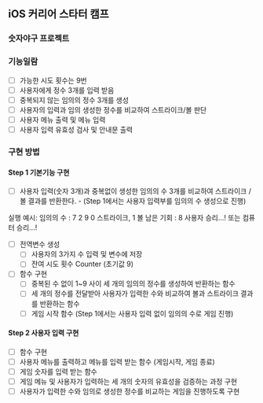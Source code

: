 ## iOS 커리어 스타터 캠프
### 숫자야구 프로젝트

### 기능일람
- [ ] 가능한 시도 횟수는 9번
- [ ] 사용자에게 정수 3개를 입력 받음
- [ ] 중복되지 않는 임의의 정수 3개를 생성
- [ ] 사용자의 입력과 임의 생성한 정수를 비교하여 스트라이크/볼 판단
- [ ] 사용자 메뉴 출력 및 메뉴 입력
- [ ] 사용자 입력 유효성 검사 및 안내문 출력

### 구현 방법
#### Step 1 기본기능 구현
- [ ] 사용자 입력(숫자 3개)과 중복없이 생성한 임의의 수 3개를 비교하여 스트라이크 / 볼 결과를 반환한다. - (Step 1에서는 사용자 입력부를 임의의 수 생성으로 진행)

실행 예시:
임의의 수 : 7 2 9
0 스트라이크, 1 볼
남은 기회 : 8
사용자 승리...! 또는 컴퓨터 승리...!

- [ ] 전역변수 생성
  - [ ] 사용자의 3가지 수 입력 및 변수에 저장
  - [ ] 잔여 시도 횟수 Counter (초기값 9)
- [ ] 함수 구현
  - [ ] 중복된 수 없이 1~9 사이 세 개의 임의의 정수를 생성하여 반환하는 함수
  - [ ] 세 개의 정수를 전달받아 사용자가 입력한 수와 비교하여 볼과 스트라이크 결과를 반환하는 함수
  - [ ] 게임 시작 함수 (Step 1에서는 사용자 입력 없이 임의의 수로 게임 진행)
#### Step 2 사용자 입력 구현
- [ ]  함수 구현
- [ ]  사용자 메뉴를 출력하고 메뉴를 입력 받는 함수 (게임시작, 게임 종료)
- [ ]  게임 숫자를 입력 받는 함수
- [ ]  게임 메뉴 및 사용자가 입력하는 세 개의 숫자의 유효성을 검증하는 과정 구현
- [ ]  사용자가 입력한 수와 임의로 생성한 정수를 비교하는 게임을 진행하도록 구현
